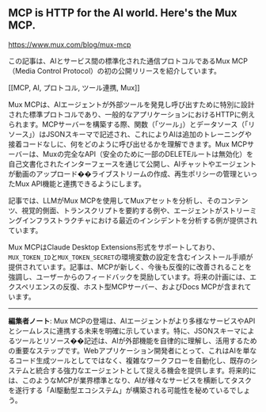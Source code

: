 ## MCP is HTTP for the AI world. Here's the Mux MCP.

https://www.mux.com/blog/mux-mcp

この記事は、AIとサービス間の標準化された通信プロトコルであるMux MCP（Media Control Protocol）の初の公開リリースを紹介しています。

[[MCP, AI, プロトコル, ツール連携, Mux]]

Mux MCPは、AIエージェントが外部ツールを発見し呼び出すために特別に設計された標準プロトコルであり、一般的なアプリケーションにおけるHTTPに例えられます。MCPサーバーを構築する際、関数（「ツール」）とデータソース（「リソース」）はJSONスキーマで記述され、これによりAIは追加のトレーニングや接着コードなしに、何をどのように呼び出せるかを理解できます。Mux MCPサーバーは、Muxの完全なAPI（安全のために一部のDELETEルートは無効化）を自己文書化されたインターフェースを通じて公開し、AIチャットやエージェントが動画のアップロード��ライブストリームの作成、再生ポリシーの管理といったMux API機能と連携できるようにします。

記事では、LLMがMux MCPを使用してMuxアセットを分析し、そのコンテンツ、視覚的側面、トランスクリプトを要約する例や、エージェントがストリーミングインフラストラクチャにおける最近のインシデントを分析する例が提供されています。

Mux MCPはClaude Desktop Extensions形式をサポートしており、`MUX_TOKEN_ID`と`MUX_TOKEN_SECRET`の環境変数の設定を含むインストール手順が提供されています。記事は、MCPが新しく、今後も反復的に改善されることを強調し、ユーザーからのフィードバックを奨励しています。将来の計画には、エクスペリエンスの反復、ホスト型MCPサーバー、およびDocs MCPが含まれています。

---

**編集者ノート**: Mux MCPの登場は、AIエージェントがより多様なサービスやAPIとシームレスに連携する未来を明確に示しています。特に、JSONスキーマによるツールとリソース��記述は、AIが外部機能を自律的に理解し、活用するための重要なステップです。Webアプリケーション開発者にとって、これはAIを単なるコード生成ツールとしてではなく、複雑なワークフローを自動化し、既存のシステムと統合する強力なエージェントとして捉える機会を提供します。将来的には、このようなMCPが業界標準となり、AIが様々なサービスを横断してタスクを遂行する「AI駆動型エコシステム」が構築される可能性を秘めているでしょう。